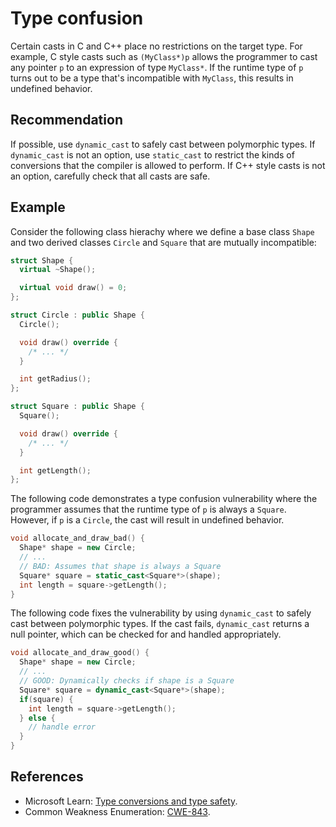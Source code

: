 # Type confusion
Certain casts in C and C++ place no restrictions on the target type. For example, C style casts such as `(MyClass*)p` allows the programmer to cast any pointer `p` to an expression of type `MyClass*`. If the runtime type of `p` turns out to be a type that's incompatible with `MyClass`, this results in undefined behavior.


## Recommendation
If possible, use `dynamic_cast` to safely cast between polymorphic types. If `dynamic_cast` is not an option, use `static_cast` to restrict the kinds of conversions that the compiler is allowed to perform. If C++ style casts is not an option, carefully check that all casts are safe.


## Example
Consider the following class hierachy where we define a base class `Shape` and two derived classes `Circle` and `Square` that are mutually incompatible:


```cpp
struct Shape {
  virtual ~Shape();

  virtual void draw() = 0;
};

struct Circle : public Shape {
  Circle();

  void draw() override {
    /* ... */
  }

  int getRadius();
};

struct Square : public Shape {
  Square();

  void draw() override {
    /* ... */
  }

  int getLength();
};

```
The following code demonstrates a type confusion vulnerability where the programmer assumes that the runtime type of `p` is always a `Square`. However, if `p` is a `Circle`, the cast will result in undefined behavior.


```cpp
void allocate_and_draw_bad() {
  Shape* shape = new Circle;
  // ...
  // BAD: Assumes that shape is always a Square
  Square* square = static_cast<Square*>(shape);
  int length = square->getLength();
}
```
The following code fixes the vulnerability by using `dynamic_cast` to safely cast between polymorphic types. If the cast fails, `dynamic_cast` returns a null pointer, which can be checked for and handled appropriately.


```cpp
void allocate_and_draw_good() {
  Shape* shape = new Circle;
  // ...
  // GOOD: Dynamically checks if shape is a Square
  Square* square = dynamic_cast<Square*>(shape);
  if(square) {
    int length = square->getLength();
  } else {
    // handle error
  }
}
```

## References
* Microsoft Learn: [Type conversions and type safety](https://learn.microsoft.com/en-us/cpp/cpp/type-conversions-and-type-safety-modern-cpp).
* Common Weakness Enumeration: [CWE-843](https://cwe.mitre.org/data/definitions/843.html).
